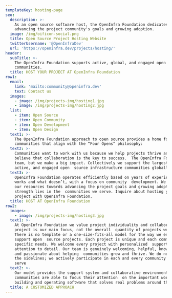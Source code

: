 ```yaml
---
templateKey: hosting-page
seo:
  description: >-
    As an open source software host, the OpenInfra Foundation dedicates resources towards
    advancing the project community's goals and growing adoption. 
  image: /img/oificon-social.png
  title: Open Source Project Hosting Website
  twitterUsername: '@OpenInfraDev'
  url: 'https://openinfra.dev/projects/hosting/'
header:
  subTitle: >-
    The OpenInfra Foundation supports active, global, and engaged open source infrastructure
    communities.
  title: HOST YOUR PROJECT AT OpenInfra Foundation
row1:
  email:
    link: 'mailto:community@openinfra.dev'
    text: Contact us
  images:
    - image: /img/projects-img/hosting1.jpg
    - image: /img/projects-img/hosting2.jpg
  list:
    - item: Open Source
    - item: Open Community
    - item: Open Development
    - item: Open Design
  text1: >-
    The OpenInfra Foundation approach to open source provides a home for Open Infrastructure
    communities that align with the “Four Opens” philosophy:      
  text2: >-
    Communities want to work with us because we help projects thrive and truly
    believe that collaboration is the key to success.  The OpenInfra Foundation staff is a small
    team, but we make a big impact. Collectively we support the largest, most
    active, and engaged open  source infrastructure communities globally.
  text3: >-
    OpenInfra Foundation operates efficiently based on years of experience figuring out what
    works and what doesn’t, with a focus on community  development. We dedicate
    our resources towards advancing the project goals and growing adoption. Our
    strength lies in the  communities we serve. Inquire about hosting your
    project with OpenInfra Foundation.
  title: HOST AT OpenInfra Foundation
row2:
  images:
    - image: /img/projects-img/hosting3.jpg
  text1: >-
    At OpenInfra Foundation we value project individuality and collaboration. The quality of each
    project is our main focus, not the overall  quantity of projects we host.
    There is no template or a one-size-fits-all model for the way we engage and
    support open  source projects. Each project is unique and each community has
    specific needs. We welcome every project with personalized  support and
    attention to detail. Our team is genuinely welcoming, helpful, knowledgeable
    and passionate about helping  communities grow and thrive. We do not sit on
    the sidelines; we actively participate in each and every community that we
    serve        
  text2: >-
    Our model provides the support system and collaborative environment where
    communities are able to focus their attention  on the important work of
    building and operating software that solves real problems around the globe.
  title: A CUSTOMIZED APPROACH
---
```


